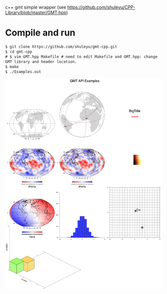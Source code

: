 c++ gmt simple wrapper (see https://github.com/shuleyu/CPP-Library/blob/master/GMT.hpp)

# Compile and run
```
$ git clone https://github.com/shuleyu/gmt-cpp.git
$ cd gmt-cpp
# $ vim GMT.hpp Makefile # need to edit Makefile and GMT.hpp: change GMT library and header location.
$ make 
$ ./Examples.out
```

![alt text](https://github.com/shuleyu/gmt-cpp/blob/master/Examples.png)
